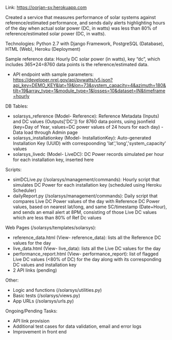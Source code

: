 Link: https://oorjan-sv.herokuapp.com

Created a service that measures performance of solar systems against reference/estimated performance, and sends daily alerts highlighting hours of the day when actual solar power (DC, in watts) was less than 80% of reference/estimated solar power (DC, in watts).

Technologies: Python 2.7 with Django Framework, PostgreSQL (Database), HTML (Web), Heroku (Deployment)

Sample reference data: Hourly DC solar power (in watts), key “dc”, which includes 365*24=8760 data points is the reference/estimated data.
* API endpoint with sample parameters: https://developer.nrel.gov/api/pvwatts/v5.json?api_key=DEMO_KEY&lat=19&lon=73&system_capacity=4&azimuth=180&tilt=19&array_type=1&module_type=1&losses=10&dataset=IN&timeframe=hourly 


DB Tables: 
* solarsys_reference (Model- Reference): Reference Metadata (Inputs) and DC values (Outputs['DC']) for 8760 data points, using jsonfield (key=Day of Year, values=DC power values of 24 hours for each day) - Data load through Admin page
* solarsys_installationkey (Model- InstallationKey): Auto-generated Installation Key (UUID) with correspoonding 'lat','long','system_capacity' values
* solarsys_livedc (Model- LiveDC): DC Power records simulated per hour for each installation key, inserted here

Scripts:
* simDCLive.py (/solarsys/management/commands): Hourly script that simulates DC Power for each installation key (scheduled using Heroku Scheduler)
* dailyReport.py (/solarsys/management/commands): Daily script that compares Live DC Power values of the day with Reference DC Power values, based on nearest lat/long, and same SC/timestamp (Date+Hour), and sends an email alert at 8PM, consisting of those Live DC values which are less than 80% of Ref Dc values

Web Pages (/solarsys/templates/solarsys):
* reference_data.html (View- reference_data): lists all the Reference DC values for the day
* live_data.html (View- live_data): lists all the Live DC values for the day
* performance_report.html (View- performance_report): list of flagged Live DC values (<80% of DC) for the day along with its corresponding DC values and installation key
* 2 API links (pending)

Other:
* Logic and functions (/solarsys/utilities.py)
* Basic tests (/solarsys/views.py)
* App URLs (/solarsys/urls.py)

Ongoing/Pending Tasks:
* API link provision
* Additional test cases for data validation, email and error logs
* Improvement in front end
